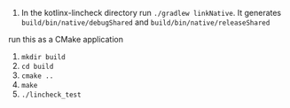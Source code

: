 1. In the kotlinx-lincheck directory run `./gradlew linkNative`. It generates `build/bin/native/debugShared` and `build/bin/native/releaseShared`

run this as a CMake application
1. `mkdir build`
2. `cd build`
3. `cmake ..`
4. `make`
5. `./lincheck_test`
